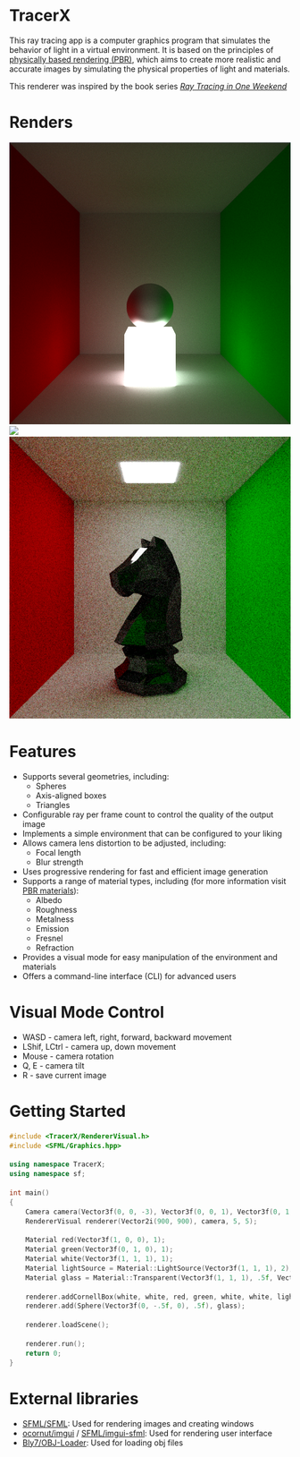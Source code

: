 # TracerX

This ray tracing app is a computer graphics program that simulates the behavior of light in a virtual environment. It is based on the principles of [physically based rendering (PBR)]((https://learn.microsoft.com/en-us/azure/remote-rendering/overview/features/pbr-materials)), which aims to create more realistic and accurate images by simulating the physical properties of light and materials.

This renderer was inspired by the book series [_Ray Tracing in One Weekend_](https://raytracing.github.io/)

# Renders
![](img/image0.png)
![](img/image1.png)
![](img/image2.png)

# Features
- Supports several geometries, including:
    - Spheres
    - Axis-aligned boxes
    - Triangles
- Configurable ray per frame count to control the quality of the output image
- Implements a simple environment that can be configured to your liking
- Allows camera lens distortion to be adjusted, including:
    - Focal length
    - Blur strength
- Uses progressive rendering for fast and efficient image generation
- Supports a range of material types, including (for more information visit [PBR materials](https://learn.microsoft.com/en-us/azure/remote-rendering/overview/features/pbr-materials)):
    - Albedo
    - Roughness
    - Metalness
    - Emission
    - Fresnel
    - Refraction
- Provides a visual mode for easy manipulation of the environment and materials
- Offers a command-line interface (CLI) for advanced users

# Visual Mode Control
- WASD - camera left, right, forward, backward movement
- LShif, LCtrl - camera up, down movement
- Mouse - camera rotation
- Q, E - camera tilt
- R - save current image

# Getting Started
```c++
#include <TracerX/RendererVisual.h>
#include <SFML/Graphics.hpp>

using namespace TracerX;
using namespace sf;

int main()
{
    Camera camera(Vector3f(0, 0, -3), Vector3f(0, 0, 1), Vector3f(0, 1, 0), 3, .005f);
    RendererVisual renderer(Vector2i(900, 900), camera, 5, 5);

    Material red(Vector3f(1, 0, 0), 1);
    Material green(Vector3f(0, 1, 0), 1);
    Material white(Vector3f(1, 1, 1), 1);
    Material lightSource = Material::LightSource(Vector3f(1, 1, 1), 2);
    Material glass = Material::Transparent(Vector3f(1, 1, 1), .5f, Vector3f(1, 1, 1), .4f);
    
    renderer.addCornellBox(white, white, red, green, white, white, lightSource);
    renderer.add(Sphere(Vector3f(0, -.5f, 0), .5f), glass);

    renderer.loadScene();

    renderer.run();
    return 0;
}
```

# External libraries
- [SFML/SFML](https://github.com/SFML/SFML): Used for rendering images and creating windows
- [ocornut/imgui](https://github.com/ocornut/imgui) / [SFML/imgui-sfml](https://github.com/SFML/imgui-sfml): Used for rendering user interface
- [Bly7/OBJ-Loader](https://github.com/Bly7/OBJ-Loader): Used for loading obj files